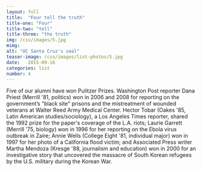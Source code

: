 ```yaml
---
layout: full
title:  "Four tell the truth"
title-one: "Four"
title-two: "tell"
title-three: "the truth"
img: /css/images/5.jpg
mimg: 
alt: "UC Santa Cruz's seal"
teaser-image: /css/images/list-photos/5.jpg
date:   2015-09-16
categories: list
number: 4
---
```

Five of our alumni have won Pulitzer Prizes. Washington Post reporter Dana Priest (Merrill '81, politics) won in 2006 and 2008 for reporting on the government’s "black site" prisons and the mistreatment of wounded veterans at Walter Reed Army Medical Center. Hector Tobar (Oakes '85, Latin American studies/sociology), a Los Angeles Times reporter, shared the 1992 prize for the paper's coverage of the L.A. riots; Laurie Garrett (Merrill '75, biology) won in 1996 for her reporting on the Ebola virus outbreak in Zaire; Annie Wells (College Eight '81, individual major) won in 1997 for her photo of a California flood victim; and Associated Press writer Martha Mendoza (Kresge '88, journalism and education) won in 2000 for an investigative story that uncovered the massacre of South Korean refugees by the U.S. military during the Korean War. 